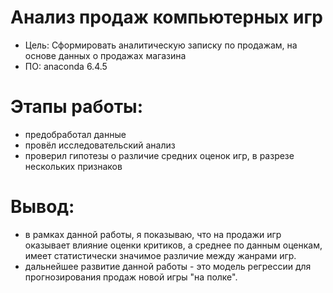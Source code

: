 # Анализ продаж компьютерных игр

- Цель: Сформировать аналитическую записку по продажам, на основе данных о продажах магазина
- ПО: anaconda 6.4.5

# Этапы работы:
- предобработал данные
- провёл исследовательский анализ
- проверил гипотезы о различие средних оценок игр, в разрезе нескольких признаков

# Вывод:
- в рамках данной работы, я показываю, что на продажи игр оказывает влияние оценки критиков, а среднее по данным оценкам, имеет статистически значимое различие между жанрами игр.
- дальнейшее развитие данной работы - это модель регрессии для прогнозирования продаж новой игры "на полке".
